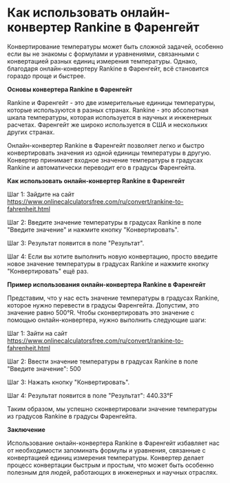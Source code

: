 Как использовать онлайн-конвертер Rankine в Фаренгейт
=====================================================

Конвертирование температуры может быть сложной задачей, особенно если вы не знакомы с формулами и уравнениями, связанными с конвертацией разных единиц измерения температуры. Однако, благодаря онлайн-конвертеру Rankine в Фаренгейт, всё становится гораздо проще и быстрее.

**Основы конвертера Rankine в Фаренгейт**

Rankine и Фаренгейт - это две измерительные единицы температуры, которые используются в разных странах. Rankine - это абсолютная шкала температуры, которая используется в научных и инженерных расчетах. Фаренгейт же широко используется в США и нескольких других странах.

Онлайн-конвертер Rankine в Фаренгейт позволяет легко и быстро конвертировать значения из одной единицы температуры в другую. Конвертер принимает входное значение температуры в градусах Rankine и автоматически переводит его в градусы Фаренгейта.

**Как использовать онлайн-конвертер Rankine в Фаренгейт**

Шаг 1: Зайдите на сайт <https://www.onlinecalculatorsfree.com/ru/convert/rankine-to-fahrenheit.html>

Шаг 2: Введите значение температуры в градусах Rankine в поле "Введите значение" и нажмите кнопку "Конвертировать".

Шаг 3: Результат появится в поле "Результат".

Шаг 4: Если вы хотите выполнить новую конвертацию, просто введите новое значение температуры в градусах Rankine и нажмите кнопку "Конвертировать" ещё раз.

**Пример использования онлайн-конвертера Rankine в Фаренгейт**

Представим, что у нас есть значение температуры в градусах Rankine, которое нужно перевести в градусы Фаренгейта. Допустим, это значение равно 500°R. Чтобы сконвертировать это значение с помощью онлайн-конвертера, нужно выполнить следующие шаги:

Шаг 1: Зайти на сайт <https://www.onlinecalculatorsfree.com/ru/convert/rankine-to-fahrenheit.html>

Шаг 2: Ввести значение температуры в градусах Rankine в поле "Введите значение": 500

Шаг 3: Нажать кнопку "Конвертировать".

Шаг 4: Результат появится в поле "Результат": 440.33°F

Таким образом, мы успешно сконвертировали значение температуры из градусов Rankine в градусы Фаренгейта.

**Заключение**

Использование онлайн-конвертера Rankine в Фаренгейт избавляет нас от необходимости запоминать формулы и уравнения, связанные с конвертацией единиц измерения температуры. Конвертер делает процесс конвертации быстрым и простым, что может быть особенно полезным для людей, работающих в инженерных и научных отраслях.
